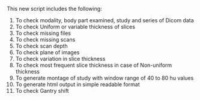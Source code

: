 This new script includes the following:
1. To check modality, body part examined, study and series of Dicom data
2. To check Uniform or variable thickness of slices
3. To check missing files
4. To check missing scans
5. To check scan depth
6. To check plane of images
7. To check variation in slice thickness
8. To check most frequent slice thickness in case of Non-uniform thickness
9. To generate montage of study with window range of 40 to 80 hu values
10. To generate html output in simple readable format
11. To check Gantry shift
